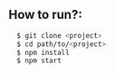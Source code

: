 ## <a name="how-to-run"></a>How to run?:

```bash
  $ git clone <project>
  $ cd path/to/<project>
  $ npm install 
  $ npm start
```